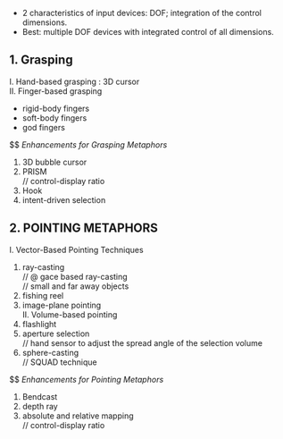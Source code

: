 - 2 characteristics of input devices: DOF; integration of the control dimensions.
- Best: multiple DOF devices with integrated control of all dimensions.
## 1. Grasping
I. Hand-based grasping : 3D cursor\
II. Finger-based grasping
- rigid-body fingers
- soft-body fingers
- god fingers

$$ *Enhancements for Grasping Metaphors*
1. 3D bubble cursor
2. PRISM\
// control-display ratio
3. Hook
4. intent-driven selection
## 2. POINTING METAPHORS
I. Vector-Based Pointing Techniques
1. ray-casting\
// @ gace based ray-casting\
// small and far away objects
2. fishing reel
3. image-plane pointing\
II. Volume-based pointing
1. flashlight
2. aperture selection\
// hand sensor to adjust the spread angle of the selection volume 
3. sphere-casting\
// SQUAD technique

$$ *Enhancements for Pointing Metaphors* 
1. Bendcast
2. depth ray
3. absolute and relative mapping\
// control-display ratio
